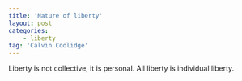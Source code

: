```yaml
---
title: 'Nature of liberty'
layout: post
categories:
    - liberty
tag: 'Calvin Coolidge'
---
```


Liberty is not collective, it is personal. All liberty is individual liberty.
